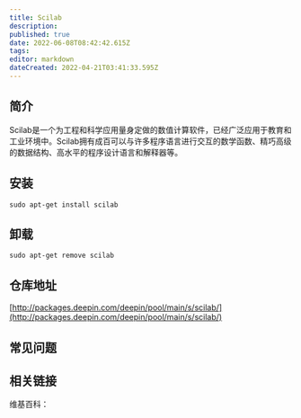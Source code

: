 ```yaml
---
title: Scilab
description: 
published: true
date: 2022-06-08T08:42:42.615Z
tags: 
editor: markdown
dateCreated: 2022-04-21T03:41:33.595Z
---
```


## 简介

Scilab是一个为工程和科学应用量身定做的数值计算软件，已经广泛应用于教育和工业环境中。Scilab拥有成百可以与许多程序语言进行交互的数学函数、精巧高级的数据结构、高水平的程序设计语言和解释器等。

## 安装

`sudo apt-get install scilab`

## 卸载

`sudo apt-get remove scilab`

## 仓库地址

[http://packages.deepin.com/deepin/pool/main/s/scilab/](http://packages.deepin.com/deepin/pool/main/s/scilab/)

## 常见问题

## 相关链接

维基百科：
